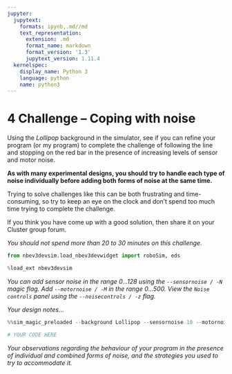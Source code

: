 ```yaml
---
jupyter:
  jupytext:
    formats: ipynb,.md//md
    text_representation:
      extension: .md
      format_name: markdown
      format_version: '1.3'
      jupytext_version: 1.11.4
  kernelspec:
    display_name: Python 3
    language: python
    name: python3
---
```


<!-- #region activity=true -->
# 4 Challenge – Coping with noise

Using the *Lollipop* background in the simulator, see if you can refine your program (or my program) to complete the challenge of following the line and stopping on the red bar in the presence of increasing levels of sensor and motor noise.

__As with many experimental designs, you should try to handle each type of noise individually before adding both forms of noise at the same time.__

Trying to solve challenges like this can be both frustrating and time-consuming, so try to keep an eye on the clock and don’t spend too much time trying to complete the challenge.

If you think you have come up with a good solution, then share it on your Cluster group forum.
<!-- #endregion -->

<!-- #region tags=["alert-danger"] -->
*You should not spend more than 20 to 30 minutes on this challenge.*
<!-- #endregion -->

```python
from nbev3devsim.load_nbev3devwidget import roboSim, eds

%load_ext nbev3devsim
```

*You can add sensor noise in the range 0...128 using the `--sensornoise / -N` magic flag. Add `--motornoise / -M` in the range 0...500. View the `Noise controls` panel using the `--noisecontrols / -z` flag.*

<!-- #region student=true -->
*Your design notes...*
<!-- #endregion -->

```python student=true
%%sim_magic_preloaded --background Lollipop --sensornoise 10 --motornoise 20

# YOUR CODE HERE
```

<!-- #region student=true -->
*Your observations regarding the behaviour of your program in the presence of individual and combined forms of noise, and the strategies you used to try to accommodate it.*
<!-- #endregion -->
